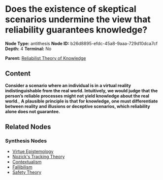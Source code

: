 # Does the existence of skeptical scenarios undermine the view that reliability guarantees knowledge?

**Node Type:** antithesis
**Node ID:** b26d8895-efdc-45a8-9aaa-729d10dca7cf
**Depth:** 4
**Terminal:** No

**Parent:** [Reliabilist Theory of Knowledge](reliabilist-theory-of-knowledge-synthesis-ee7ece98-b2cc-46d0-abcb-d153c1c8fbcd.md)

## Content

**Consider a scenario where an individual is in a virtual reality indistinguishable from the real world. Intuitively, we would judge that the person’s reliable processes might not yield knowledge about the real world.**, **A plausible principle is that for knowledge, one must differentiate between reality and illusions or deceptive scenarios, which reliability alone does not guarantee.**

## Related Nodes

### Synthesis Nodes

- [Virtue Epistemology](virtue-epistemology-synthesis-878f8da9-4de9-41e2-92a7-8d27a6bf44a0.md)
- [Nozick's Tracking Theory](nozicks-tracking-theory-synthesis-0c5f7ad9-b6d4-42f4-b48f-a6517e77e9c6.md)
- [Contextualism](contextualism-synthesis-193e34c2-f3c9-4a11-8b29-659b7e610e37.md)
- [Fallibilism](fallibilism-synthesis-fa5e6f3f-883f-4cb4-9248-2736dbc65818.md)
- [Safety Theory](safety-theory-synthesis-6d1ba9e5-94ad-4bab-bb64-6b162f96a503.md)
